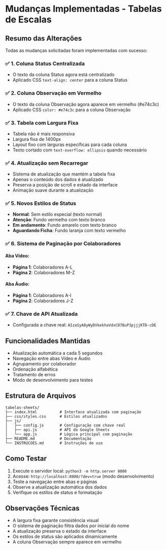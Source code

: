 # Mudanças Implementadas - Tabelas de Escalas

## Resumo das Alterações

Todas as mudanças solicitadas foram implementadas com sucesso:

### ✅ 1. Coluna Status Centralizada
- O texto da coluna Status agora está centralizado
- Aplicado CSS `text-align: center` para a coluna Status

### ✅ 2. Coluna Observação em Vermelho
- O texto da coluna Observação agora aparece em vermelho (#e74c3c)
- Aplicado CSS `color: #e74c3c` para a coluna Observação

### ✅ 3. Tabela com Largura Fixa
- Tabela não é mais responsiva
- Largura fixa de 1400px
- Layout fixo com larguras específicas para cada coluna
- Texto cortado com `text-overflow: ellipsis` quando necessário

### ✅ 4. Atualização sem Recarregar
- Sistema de atualização que mantém a tabela fixa
- Apenas o conteúdo dos dados é atualizado
- Preserva a posição de scroll e estado da interface
- Animação suave durante a atualização

### ✅ 5. Novos Estilos de Status
- **Normal**: Sem estilo especial (texto normal)
- **Atenção**: Fundo vermelho com texto branco
- **Em andamento**: Fundo amarelo com texto branco  
- **Aguardando Ficha**: Fundo laranja com texto vermelho

### ✅ 6. Sistema de Paginação por Colaboradores

#### Aba Vídeo:
- **Página 1**: Colaboradores A-L
- **Página 2**: Colaboradores M-Z

#### Aba Áudio:
- **Página 1**: Colaboradores A-I
- **Página 2**: Colaboradores J-Z

### ✅ 7. Chave de API Atualizada
- Configurada a chave real: `AIzaSyA8yWyDVkekhaVdxCO7BuP3pjjjKTD-cDE`

## Funcionalidades Mantidas

- Atualização automática a cada 5 segundos
- Navegação entre abas Vídeo e Áudio
- Agrupamento por colaborador
- Ordenação alfabética
- Tratamento de erros
- Modo de desenvolvimento para testes

## Estrutura de Arquivos

```
tabelas-sheets/
├── index.html          # Interface atualizada com paginação
├── css/styles.css      # Estilos atualizados
├── js/
│   ├── config.js       # Configuração com chave real
│   ├── api.js          # API do Google Sheets
│   └── app.js          # Lógica principal com paginação
├── README.md           # Documentação
└── INSTRUCOES.md       # Instruções de uso
```

## Como Testar

1. Execute o servidor local: `python3 -m http.server 8000`
2. Acesse: `http://localhost:8000/?dev=true` (modo desenvolvimento)
3. Teste a navegação entre abas e páginas
4. Observe a atualização automática dos dados
5. Verifique os estilos de status e formatação

## Observações Técnicas

- A largura fixa garante consistência visual
- O sistema de paginação filtra dados por inicial do nome
- A atualização preserva o estado da interface
- Os estilos de status são aplicados dinamicamente
- A coluna Observação sempre aparece em vermelho

